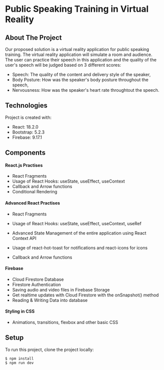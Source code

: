 # Public Speaking Training in Virtual Reality

## About The Project

Our proposed solution is a virtual reality application for public speaking training. The virtual reality application will simulate a room and audience. The user can practice their speech in this application and the quality of the user's speech will be judged based on 3 different scores:

- Speech: The quality of the content and delivery style of the speaker,
- Body Posture: How was the speaker's body posture throughout the speech,
- Nervousness: How was the speaker's heart rate throughtout the speech.

## Technologies

Project is created with:

- React: 18.2.0
- Bootstrap: 5.2.3
- Firebase: 9.17.1

## Components

#### React.js Practises

- React Fragments
- Usage of React Hooks: useState, useEffect, useContext
- Callback and Arrow functions
- Conditional Rendering

#### Advanced React Practises

- React Fragments

- Usage of React Hooks: useState, useEffect, useContext, useRef

- Advanced State Management of the entire application using React Context API

- Usage of react-hot-toast for notifications and react-icons for icons

- Callback and Arrow functions

#### Firebase

- Cloud Firestore Database
- Firestore Authentication
- Saving audio and video files in Firebase Storage
- Get realtime updates with Cloud Firestore with the onSnapshot() method
- Reading & Writing Data into database

#### Styling in CSS

- Animations, transitions, flexbox and other basic CSS

## Setup

To run this project, clone the project locally:

```
$ npm install
$ npm run dev
```
